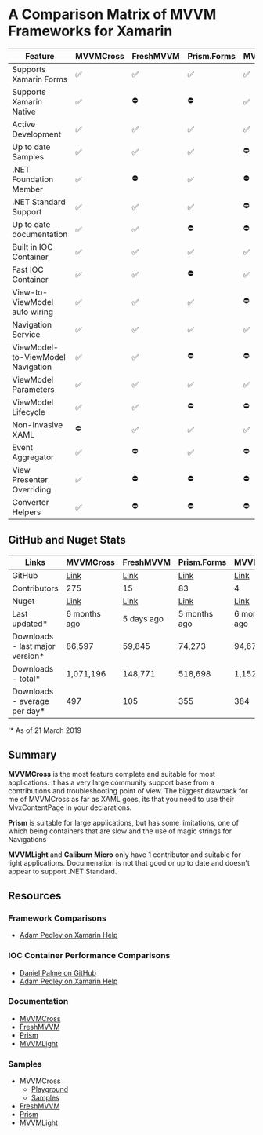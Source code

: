 # A Comparison Matrix of MVVM Frameworks for Xamarin

|Feature|MVVMCross|FreshMVVM|Prism.Forms|MVVMLight|
|-------|---------|---------|-----------|---------|
|Supports Xamarin Forms|:white_check_mark:|:white_check_mark:|:white_check_mark:|:white_check_mark:|
|Supports Xamarin Native|:white_check_mark:|:no_entry:|:no_entry:|:white_check_mark:|
|Active Development|:white_check_mark:|:white_check_mark:|:white_check_mark:|:white_check_mark:|
|Up to date Samples|:white_check_mark:|:white_check_mark:|:white_check_mark:|:no_entry:|
|.NET Foundation Member|:white_check_mark:|:no_entry:|:white_check_mark:|:no_entry:|
|.NET Standard Support|:white_check_mark:|:white_check_mark:|:white_check_mark:|:no_entry:|
|Up to date documentation|:white_check_mark:|:white_check_mark:|:no_entry:|:no_entry:|
|Built in IOC Container|:white_check_mark:|:white_check_mark:|:white_check_mark:|:white_check_mark:|
|Fast IOC Container|:white_check_mark:|:white_check_mark:|:no_entry:|:white_check_mark:|
|View-to-ViewModel auto wiring|:white_check_mark:|:white_check_mark:|:white_check_mark:|:no_entry:|
|Navigation Service|:white_check_mark:|:white_check_mark:|:white_check_mark:|:white_check_mark:|
|ViewModel-to-ViewModel Navigation|:white_check_mark:|:white_check_mark:|:no_entry:|:no_entry:|
|ViewModel Parameters|:white_check_mark:|:white_check_mark:|:white_check_mark:|:white_check_mark:|
|ViewModel Lifecycle|:white_check_mark:|:white_check_mark:|:no_entry:|:no_entry:|
|Non-Invasive XAML|:no_entry:|:white_check_mark:|:white_check_mark:|:white_check_mark:|
|Event Aggregator|:white_check_mark:|:no_entry:|:white_check_mark:|:no_entry:|
|View Presenter Overriding|:white_check_mark:|:no_entry:|:no_entry:|:no_entry:|
|Converter Helpers|:white_check_mark:|:no_entry:|:no_entry:|:no_entry:|


## GitHub and Nuget Stats

|Links|MVVMCross|FreshMVVM|Prism.Forms|MVVMLight|
|-----|---------|---------|-----------|---------|
|GitHub|[Link](https://github.com/MvvmCross/MvvmCross)|[Link](https://github.com/rid00z/FreshMvvm)|[Link](https://github.com/PrismLibrary/Prism)|[Link](https://github.com/lbugnion/mvvmlight)|
|Contributors|275|15|83|4|
|Nuget|[Link](https://www.nuget.org/packages/MvvmCross/)|[Link](https://www.nuget.org/packages/FreshMvvm/)|[Link](https://www.nuget.org/packages/Prism.Forms/)|[Link](https://www.nuget.org/packages/MvvmLight/)|
|Last updated*|6 months ago|5 days ago|5 months ago|6 months ago|
|Downloads - last major version*|86,597|59,845|74,273|94,670|
|Downloads - total*|1,071,196|148,771|518,698|1,152,775|
|Downloads - average per day*|497|105|355|384|

 '* As of 21 March 2019

## Summary

**MVVMCross** is the most feature complete and suitable for most applications. It has a very large community support base from a contributions and troubleshooting point of view. The biggest drawback for me of MVVMCross as far as XAML goes, its that you need to use their MvxContentPage in your declarations.

**Prism** is suitable for large applications, but has some limitations, one of which being containers that are slow and the use of magic strings for Navigations

**MVVMLight** and **Caliburn Micro** only have 1 contributor and suitable for light applications. Documenation is not that good or up to date and doesn't appear to support .NET Standard. 


## Resources

### Framework Comparisons
- [Adam Pedley on Xamarin Help](https://xamarinhelp.com/use-xamarin-forms-mvvm-framework/)

### IOC Container Performance Comparisons

- [Daniel Palme on GitHub](https://github.com/danielpalme/IocPerformance)
- [Adam Pedley on Xamarin Help](https://xamarinhelp.com/ioc-container-performance/)

### Documentation

- [MVVMCross](https://www.mvvmcross.com/documentation/)
- [FreshMVVM](https://github.com/rid00z/FreshMvvm)
- [Prism](http://prismlibrary.github.io/docs/)
- [MVVMLight](https://galasoft.ch/posts/2014/07/using-xamarin-forms-with-mvvmlight)

### Samples

- MVVMCross
  - [Playground](https://github.com/MvvmCross/MvvmCross/tree/develop/Projects/Playground)
  - [Samples](https://github.com/MvvmCross/MvvmCross-Samples)
- [FreshMVVM](https://github.com/rid00z/FreshMvvm/tree/master/samples)
- [Prism](https://github.com/PrismLibrary/Prism-Samples-Forms.git)
- [MVVMLight](https://github.com/lbugnion/sample-crossplatform-flowers.git)


